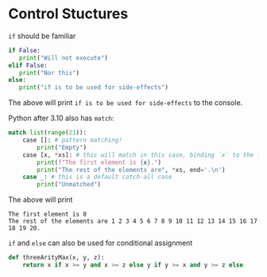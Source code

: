 # Control Stuctures
`if` should be familiar
 ```py
 if False:
    print("Will not execute")
elif False:
    print("Nor this")
else:
    print("if is to be used for side-effects")
```
The above will print `if is to be used for side-effects` to the console.

Python after 3.10 also has `match`:
```py
match list(range(21)):
    case []: # pattern matching!
        print("Empty")
    case [x, *xs]: # this will match in this case, binding `x` to the first element and the rest to `xs`
        print(f"The first element is {x}.")
        print("The rest of the elements are", *xs, end='.\n')
    case _: # this is a default catch-all case
        print("Unmatched")
```
The above will print
```
The first element is 0
The rest of the elements are 1 2 3 4 5 6 7 8 9 10 11 12 13 14 15 16 17 18 19 20.
```
`if` and `else` can also be used for conditional assignment
```py
def threeArityMax(x, y, z):
    return x if x >= y and x >= z else y if y >= x and y >= z else 
```
